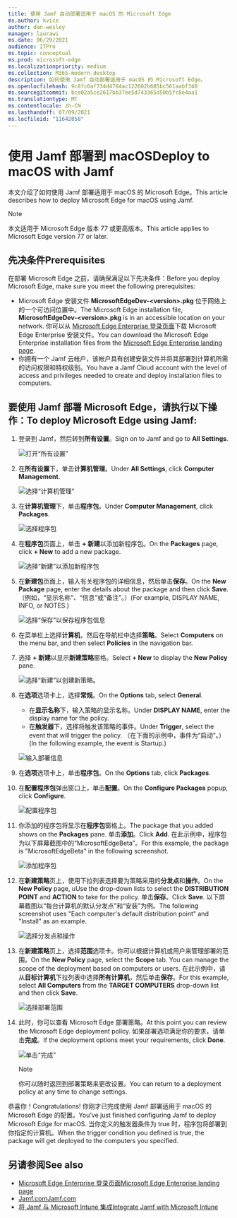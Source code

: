 ```yaml
---
title: 使用 Jamf 自动部署适用于 macOS 的 Microsoft Edge
ms.author: kvice
author: dan-wesley
manager: laurawi
ms.date: 06/29/2021
audience: ITPro
ms.topic: conceptual
ms.prod: microsoft-edge
ms.localizationpriority: medium
ms.collection: M365-modern-desktop
description: 如何使用 Jamf 自动部署适用于 macOS 的 Microsoft Edge。
ms.openlocfilehash: 9c8fc0af734d4784ac122602b685bc561aabf340
ms.sourcegitcommit: bce02a5ce2617bb37ee5d743365d50b5fc8e4aa1
ms.translationtype: MT
ms.contentlocale: zh-CN
ms.lasthandoff: 07/09/2021
ms.locfileid: "11642058"
---
```

# <a name="deploy-to-macos-with-jamf"></a><span data-ttu-id="50ff8-103">使用 Jamf 部署到 macOS</span><span class="sxs-lookup"><span data-stu-id="50ff8-103">Deploy to macOS with Jamf</span></span>

<span data-ttu-id="50ff8-104">本文介绍了如何使用 Jamf 部署适用于 macOS 的 Microsoft Edge。</span><span class="sxs-lookup"><span data-stu-id="50ff8-104">This article describes how to deploy Microsoft Edge for macOS using Jamf.</span></span>

> [!NOTE]
> <span data-ttu-id="50ff8-105">本文适用于 Microsoft Edge 版本 77 或更高版本。</span><span class="sxs-lookup"><span data-stu-id="50ff8-105">This article applies to Microsoft Edge version 77 or later.</span></span>

## <a name="prerequisites"></a><span data-ttu-id="50ff8-106">先决条件</span><span class="sxs-lookup"><span data-stu-id="50ff8-106">Prerequisites</span></span>

<span data-ttu-id="50ff8-107">在部署 Microsoft Edge 之前，请确保满足以下先决条件：</span><span class="sxs-lookup"><span data-stu-id="50ff8-107">Before you deploy Microsoft Edge, make sure you meet the following prerequisites:</span></span>

- <span data-ttu-id="50ff8-108">Microsoft Edge 安装文件 **MicrosoftEdgeDev-\<version\>.pkg** 位于网络上的一个可访问位置中。</span><span class="sxs-lookup"><span data-stu-id="50ff8-108">The Microsoft Edge installation file,  **MicrosoftEdgeDev-\<version\>.pkg** is in an accessible location on your network.</span></span> <span data-ttu-id="50ff8-109">你可以从 [Microsoft Edge Enterprise 登录页面](https://aka.ms/EdgeEnterprise)下载 Microsoft Edge Enterprise 安装文件。</span><span class="sxs-lookup"><span data-stu-id="50ff8-109">You can download the Microsoft Edge Enterprise installation files from the [Microsoft Edge Enterprise landing page](https://aka.ms/EdgeEnterprise).</span></span>
- <span data-ttu-id="50ff8-110">你拥有一个 Jamf 云帐户，该帐户具有创建安装文件并将其部署到计算机所需的访问权限和特权级别。</span><span class="sxs-lookup"><span data-stu-id="50ff8-110">You have a Jamf Cloud account with the level of access and privileges needed to create and deploy installation files to computers.</span></span>

## <a name="to-deploy-microsoft-edge-using-jamf"></a><span data-ttu-id="50ff8-111">要使用 Jamf 部署 Microsoft Edge，请执行以下操作：</span><span class="sxs-lookup"><span data-stu-id="50ff8-111">To deploy Microsoft Edge using Jamf:</span></span>

1. <span data-ttu-id="50ff8-112">登录到 Jamf，然后转到**所有设置**。</span><span class="sxs-lookup"><span data-stu-id="50ff8-112">Sign on to Jamf and go to **All Settings**.</span></span>

    ![打开“所有设置”](./media/mac-deploy/jamf-dash-main-open-settings.png)

2. <span data-ttu-id="50ff8-114">在**所有设置**下，单击**计算机管理**。</span><span class="sxs-lookup"><span data-stu-id="50ff8-114">Under **All Settings**, click **Computer Management**.</span></span>

    ![选择“计算机管理”](./media/mac-deploy/jamf-all-settings-computer-mgmt.png)

3. <span data-ttu-id="50ff8-116">在**计算机管理**下，单击**程序包**。</span><span class="sxs-lookup"><span data-stu-id="50ff8-116">Under **Computer Management**, click **Packages**.</span></span>

    ![选择程序包](./media/mac-deploy/jamf-all-settings-computer-mgmt-pkgs.png)

4. <span data-ttu-id="50ff8-118">在**程序包**页面上，单击 **+ 新建**以添加新程序包。</span><span class="sxs-lookup"><span data-stu-id="50ff8-118">On the **Packages** page, click **+ New** to add a new package.</span></span>

    ![选择“新建”以添加新程序包](./media/mac-deploy/jamf-all-settings-computer-mgmt-new-pkg.png)

5. <span data-ttu-id="50ff8-120">在**新建包**页面上，输入有关程序包的详细信息，然后单击**保存**。</span><span class="sxs-lookup"><span data-stu-id="50ff8-120">On the **New Package** page, enter the details about the package and then click **Save**.</span></span> <span data-ttu-id="50ff8-121">（例如，“显示名称”、“信息”或“备注”。）</span><span class="sxs-lookup"><span data-stu-id="50ff8-121">(For example, DISPLAY NAME, INFO, or NOTES.)</span></span>

    ![选择“保存”以保存程序包信息](./media/mac-deploy/jamf-all-settings-computer-mgmt-save-pkg-info.png)

6. <span data-ttu-id="50ff8-123">在菜单栏上选择**计算机**，然后在导航栏中选择**策略**。</span><span class="sxs-lookup"><span data-stu-id="50ff8-123">Select **Computers** on the menu bar, and then select **Policies** in the navigation bar.</span></span>

7. <span data-ttu-id="50ff8-124">选择 **+ 新建**以显示**新建策略**窗格。</span><span class="sxs-lookup"><span data-stu-id="50ff8-124">Select **+ New** to display the **New Policy** pane.</span></span>

    ![选择“新建”以创建新策略。](./media/mac-deploy/jamf-all-settings-computer-new-policy.png)

8. <span data-ttu-id="50ff8-126">在**选项**选项卡上，选择**常规**。</span><span class="sxs-lookup"><span data-stu-id="50ff8-126">On the **Options** tab, select **General**.</span></span>

    - <span data-ttu-id="50ff8-127">在**显示名称**下，输入策略的显示名称。</span><span class="sxs-lookup"><span data-stu-id="50ff8-127">Under **DISPLAY NAME**, enter the display name for the policy.</span></span>
    - <span data-ttu-id="50ff8-128">在**触发器**下，选择将触发该策略的事件。</span><span class="sxs-lookup"><span data-stu-id="50ff8-128">Under **Trigger**, select the event that will trigger the policy.</span></span> <span data-ttu-id="50ff8-129">（在下面的示例中，事件为“启动”。）</span><span class="sxs-lookup"><span data-stu-id="50ff8-129">(In the following example, the event is Startup.)</span></span>

    ![输入部署信息](./media/mac-deploy/jamf-all-settings-computer-cfg-policy.png)

9. <span data-ttu-id="50ff8-131">在**选项**选项卡上，单击**程序包**。</span><span class="sxs-lookup"><span data-stu-id="50ff8-131">On the **Options** tab, click **Packages**.</span></span>

10. <span data-ttu-id="50ff8-132">在**配置程序包**弹出窗口上，单击**配置**。</span><span class="sxs-lookup"><span data-stu-id="50ff8-132">On the **Configure Packages** popup, click **Configure**.</span></span>

    ![配置程序包](./media/mac-deploy/jamf-all-settings-computer-policy-pkg-configure.png)

11. <span data-ttu-id="50ff8-134">你添加的程序包将显示在**程序包**窗格上。</span><span class="sxs-lookup"><span data-stu-id="50ff8-134">The package that you added shows on the **Packages** pane.</span></span> <span data-ttu-id="50ff8-135">单击**添加**。</span><span class="sxs-lookup"><span data-stu-id="50ff8-135">Click **Add**.</span></span> <span data-ttu-id="50ff8-136">在此示例中，程序包为以下屏幕截图中的“MicrosoftEdgeBeta”。</span><span class="sxs-lookup"><span data-stu-id="50ff8-136">For this example, the package is "MicrosoftEdgeBeta" in the following screenshot.</span></span>

    ![添加程序包](./media/mac-deploy/jamf-all-settings-computer-policy-pkg-add-beta.png)

12. <span data-ttu-id="50ff8-138">在**新建策略**页上，使用下拉列表选择要为策略采用的**分发点**和**操作**。</span><span class="sxs-lookup"><span data-stu-id="50ff8-138">On the **New Policy** page, uUse the drop-down lists to select the **DISTRIBUTION POINT** and **ACTION** to take for the policy.</span></span> <span data-ttu-id="50ff8-139">单击**保存**。</span><span class="sxs-lookup"><span data-stu-id="50ff8-139">Click **Save**.</span></span> <span data-ttu-id="50ff8-140">以下屏幕截图以“每台计算机的默认分发点”和“安装”为例。</span><span class="sxs-lookup"><span data-stu-id="50ff8-140">The following screenshot uses "Each computer's default distribution point" and "Install" as an example.</span></span>

    ![选择分发点和操作](./media/mac-deploy/jamf-all-settings-computer-mgmt-pkg-cfg-distro.png)

13. <span data-ttu-id="50ff8-142">在**新建策略**页上，选择**范围**选项卡。你可以根据计算机或用户来管理部署的范围。</span><span class="sxs-lookup"><span data-stu-id="50ff8-142">On the **New Policy** page, select the **Scope** tab. You can manage the scope of the deployment based on computers or users.</span></span> <span data-ttu-id="50ff8-143">在此示例中，请从**目标计算机**下拉列表中选择**所有计算机**，然后单击**保存**。</span><span class="sxs-lookup"><span data-stu-id="50ff8-143">For this example, select **All Computers** from the **TARGET COMPUTERS** drop-down list and then click **Save**.</span></span>

    ![选择部署范围](./media/mac-deploy/jamf-all-settings-computer-mgmt-add-target.png)

14. <span data-ttu-id="50ff8-145">此时，你可以查看 Microsoft Edge 部署策略。</span><span class="sxs-lookup"><span data-stu-id="50ff8-145">At this point you can review the Microsoft Edge deployment policy.</span></span> <span data-ttu-id="50ff8-146">如果部署选项满足你的要求，请单击**完成**。</span><span class="sxs-lookup"><span data-stu-id="50ff8-146">If the deployment options meet your requirements, click **Done**.</span></span>

    ![单击“完成”](./media/mac-deploy/jamf-all-settings-computer-mgmt-finish-add-deployment.png)

    > [!NOTE]
    > <span data-ttu-id="50ff8-148">你可以随时返回到部署策略来更改设置。</span><span class="sxs-lookup"><span data-stu-id="50ff8-148">You can return to a deployment policy at any time to change settings.</span></span>

<span data-ttu-id="50ff8-149">恭喜你！</span><span class="sxs-lookup"><span data-stu-id="50ff8-149">Congratulations!</span></span> <span data-ttu-id="50ff8-150">你刚才已完成使用 Jamf 部署适用于 macOS 的 Microsoft Edge 的配置。</span><span class="sxs-lookup"><span data-stu-id="50ff8-150">You’ve just finished configuring Jamf to deploy Microsoft Edge for macOS.</span></span> <span data-ttu-id="50ff8-151">当你定义的触发器条件为 true 时，程序包将部署到你指定的计算机。</span><span class="sxs-lookup"><span data-stu-id="50ff8-151">When the trigger condition you defined is true, the package will get deployed to the computers you specified.</span></span>

## <a name="see-also"></a><span data-ttu-id="50ff8-152">另请参阅</span><span class="sxs-lookup"><span data-stu-id="50ff8-152">See also</span></span>

- [<span data-ttu-id="50ff8-153">Microsoft Edge Enterprise 登录页面</span><span class="sxs-lookup"><span data-stu-id="50ff8-153">Microsoft Edge Enterprise landing page</span></span>](https://aka.ms/EdgeEnterprise)
- [<span data-ttu-id="50ff8-154">Jamf.com</span><span class="sxs-lookup"><span data-stu-id="50ff8-154">Jamf.com</span></span>](https://www.jamf.com/)
- [<span data-ttu-id="50ff8-155">将 Jamf 与 Microsoft Intune 集成</span><span class="sxs-lookup"><span data-stu-id="50ff8-155">Integrate Jamf with Microsoft Intune</span></span>](/intune/conditional-access-integrate-jamf)
